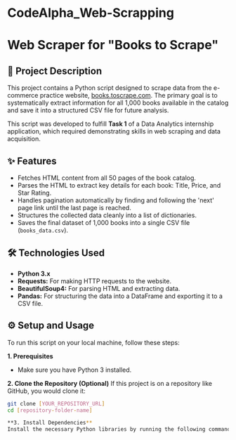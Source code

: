 # CodeAlpha_Web-Scrapping

# Web Scraper for "Books to Scrape"

## 📖 Project Description

This project contains a Python script designed to scrape data from the e-commerce practice website, [books.toscrape.com](http://books.toscrape.com). The primary goal is to systematically extract information for all 1,000 books available in the catalog and save it into a structured CSV file for future analysis.

This script was developed to fulfill **Task 1** of a Data Analytics internship application, which required demonstrating skills in web scraping and data acquisition.

## ✨ Features

- Fetches HTML content from all 50 pages of the book catalog.
- Parses the HTML to extract key details for each book: Title, Price, and Star Rating.
- Handles pagination automatically by finding and following the 'next' page link until the last page is reached.
- Structures the collected data cleanly into a list of dictionaries.
- Saves the final dataset of 1,000 books into a single CSV file (`books_data.csv`).

## 🛠️ Technologies Used

- **Python 3.x**
- **Requests:** For making HTTP requests to the website.
- **BeautifulSoup4:** For parsing HTML and extracting data.
- **Pandas:** For structuring the data into a DataFrame and exporting it to a CSV file.

## ⚙️ Setup and Usage

To run this script on your local machine, follow these steps:

**1. Prerequisites**
   - Make sure you have Python 3 installed.

**2. Clone the Repository (Optional)**
   If this project is on a repository like GitHub, you would clone it:
   ```sh
   git clone [YOUR_REPOSITORY_URL]
   cd [repository-folder-name]

**3. Install Dependencies**
Install the necessary Python libraries by running the following command in your terminal:
